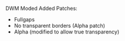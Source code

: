 DWM Moded
Added Patches:
- Fullgaps
- No transparent borders (Alpha patch)
- Alpha (modified to allow true transparency)
